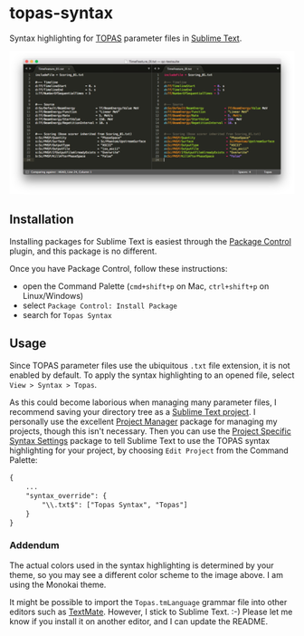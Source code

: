 # topas-syntax
Syntax highlighting for [TOPAS](http://topasmc.org) parameter files in [Sublime Text](http://www.sublimetext.com).

![Screenshot](https://github.com/davidchall/topas-syntax/raw/master/topas_syntax.png)

## Installation
Installing packages for Sublime Text is easiest through the [Package Control](https://packagecontrol.io) plugin, and this package is no different.

Once you have Package Control, follow these instructions:
* open the Command Palette (`cmd+shift+p` on Mac, `ctrl+shift+p` on Linux/Windows)
* select `Package Control: Install Package`
* search for `Topas Syntax`

## Usage
Since TOPAS parameter files use the ubiquitous `.txt` file extension, it is not enabled by default.
To apply the syntax highlighting to an opened file, select `View > Syntax > Topas`.

As this could become laborious when managing many parameter files, I recommend saving your directory tree as a [Sublime Text project](https://www.sublimetext.com/docs/3/projects.html).
I personally use the excellent [Project Manager](https://packagecontrol.io/packages/Project%20Manager) package for managing my projects, though this isn't necessary.
Then you can use the [Project Specific Syntax Settings](https://packagecontrol.io/packages/Project%20Specific%20Syntax%20Settings) package to tell Sublime Text to use the TOPAS syntax highlighting for your project, by choosing `Edit Project` from the Command Palette:

```
{
    ...
    "syntax_override": {
        "\\.txt$": ["Topas Syntax", "Topas"]
    }
}
```

### Addendum
The actual colors used in the syntax highlighting is determined by your theme, so you may see a different color scheme to the image above. I am using the Monokai theme.

It might be possible to import the `Topas.tmLanguage` grammar file into other editors such as [TextMate](https://macromates.com). However, I stick to Sublime Text. :-)
Please let me know if you install it on another editor, and I can update the README.
